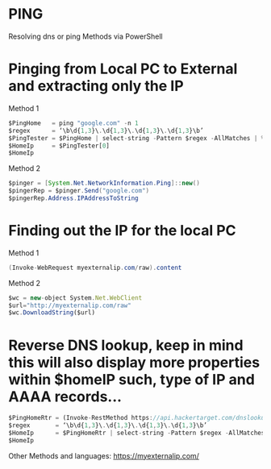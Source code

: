 # PING
Resolving dns or ping Methods via PowerShell

# Pinging from Local PC to External and extracting only the IP
Method 1
``` Javascript
$PingHome   = ping "google.com" -n 1 
$regex      = ‘\b\d{1,3}\.\d{1,3}\.\d{1,3}\.\d{1,3}\b’
$PingTester = $PingHome | select-string -Pattern $regex -AllMatches | % { $_.Matches } | % { $_.Value }
$HomeIp     = $PingTester[0]
$HomeIp 
```

Method 2
``` Java
$pinger = [System.Net.NetworkInformation.Ping]::new()
$pingerRep = $pinger.Send("google.com") 
$pingerRep.Address.IPAddressToString
```

# Finding out the IP for the local PC
Method 1
``` Java
(Invoke-WebRequest myexternalip.com/raw).content 
```
Method 2
``` Javascript
$wc = new-object System.Net.WebClient
$url="http://myexternalip.com/raw"
$wc.DownloadString($url)
```
# Reverse DNS lookup, keep in mind this will also display more properties within $homeIP such, type of IP and AAAA records...
```Javascript
$PingHomeRtr = (Invoke-RestMethod https://api.hackertarget.com/dnslookup/?q=google.com)
$regex       = ‘\b\d{1,3}\.\d{1,3}\.\d{1,3}\.\d{1,3}\b’
$HomeIp      = $PingHomeRtr | select-string -Pattern $regex -AllMatches | % { $_.Matches } | % { $_.Value }
$HomeIp   
```

Other Methods and languages: https://myexternalip.com/ 

